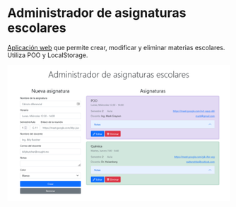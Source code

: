 # Administrador de asignaturas escolares

[Aplicación web](https://jsamuelap.github.io/administrador-asignaturas/) que permite crear, modificar y eliminar materias escolares. Utiliza POO y LocalStorage.

![Captura de pantalla](https://github.com/JSamuelAP/administrador-asignaturas/blob/master/images/screenshot.png)
